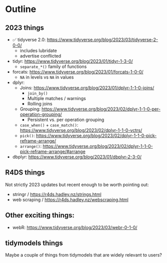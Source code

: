 # Outline

## 2023 things

- ✅ tidyverse 2.0: https://www.tidyverse.org/blog/2023/03/tidyverse-2-0-0/
  - includes lubridate
  - advertise conflicted
- tidyr: https://www.tidyverse.org/blog/2023/01/tidyr-1-3-0/
  - `separate_*()` family of functions 
- forcats: https://www.tidyverse.org/blog/2023/01/forcats-1-0-0/
  - `NA` in levels vs `NA` in values
- dplyr: 
  - Joins: https://www.tidyverse.org/blog/2023/01/dplyr-1-1-0-joins/
    - `join_by()`
    - Multiple matches / warnings
    - Rolling joins
  - Grouping: https://www.tidyverse.org/blog/2023/02/dplyr-1-1-0-per-operation-grouping/
    - Persistent vs. per operation grouping
  - `case_when()` + `case_match()`: https://www.tidyverse.org/blog/2023/02/dplyr-1-1-0-vctrs/
  - `pick()`: https://www.tidyverse.org/blog/2023/02/dplyr-1-1-0-pick-reframe-arrange/
  - `arrange()`: https://www.tidyverse.org/blog/2023/02/dplyr-1-1-0-pick-reframe-arrange/#arrange
- dbplyr: https://www.tidyverse.org/blog/2023/01/dbplyr-2-3-0/

## R4DS things

Not strictly 2023 updates but recent enough to be worth pointing out:

- stringr / https://r4ds.hadley.nz/strings.html
- web scraping / https://r4ds.hadley.nz/webscraping.html

## Other exciting things:

- webR: https://www.tidyverse.org/blog/2023/03/webr-0-1-0/

## tidymodels things

Maybe a couple of things from tidymodels that are widely relevant to users?
  